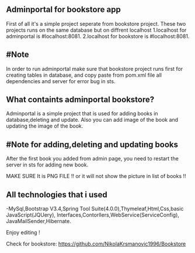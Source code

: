 Adminportal for bookstore app
------------------------------
First of all it's a simple project seperate from bookstore project. These two projects runs on the same database but on diffrent localhost
1.localhost for adminportal is #localhost:8081.
2.localhost for bookstore is #localhost:8081.


#Note
------
In order to run adminportal make sure that bookstore project runs first for creating tables in database,
and copy paste from pom.xml file all dependencies and server for error bug in sts.



What containts adminportal bookstore?
--------------
Adminportal is a simple project that is used for adding books in database,deleting and update.
Also you can add image of the book and updating the image of the book.

#Note for adding,deleting and updating books
----------------------
After the first book you added from admin page, you need to restart the server in sts for adding new book.

MAKE SURE It is PNG FILE !! or it will not show the picture in list of books !!




All technologies that i used
----------------------------
-MySql,Bootstrap V3.4,Spring Tool Suite(4.0.0),Thymeleaf,Html,Css,basic JavaScript(JQUery), Interfaces,Contorllers,WebService(ServiceConfig), JavaMailSender,Hibernate.


Enjoy editing !

Check for bookstore: https://github.com/NikolaKrsmanovic1996/Bookstore
